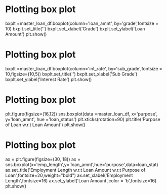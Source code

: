 # Plotting box plot
bxplt =master_loan_df.boxplot(column='loan_amnt', by='grade',fontsize = 10)
bxplt.set_title('')
bxplt.set_xlabel('Grade')
bxplt.set_ylabel('Loan Amount')
plt.show()

# Plotting box plot
bxplt =master_loan_df.boxplot(column='int_rate', by='sub_grade',fontsize = 10,figsize=(10,5))
bxplt.set_title('')
bxplt.set_xlabel('Sub Grade')
bxplt.set_ylabel('Interest Rate')
plt.show()


# Plotting box plot
plt.figure(figsize=(16,12))
sns.boxplot(data =master_loan_df, x='purpose', y='loan_amnt', hue ='loan_status')
plt.xticks(rotation=90)
plt.title('Purpose of Loan w.r.t Loan Amount')
plt.show()

# Plotting box plot
ax = plt.figure(figsize=(30, 18))
ax = sns.boxplot(x='emp_length',y='loan_amnt',hue='purpose',data=loan_stat)
ax.set_title('Employment Length w.r.t Loan Amount w.r.t Purpose of Loan',fontsize=20,weight="bold")
ax.set_xlabel('Employment Length',fontsize=16)
ax.set_ylabel('Loan Amount',color = 'b',fontsize=16)
plt.show()